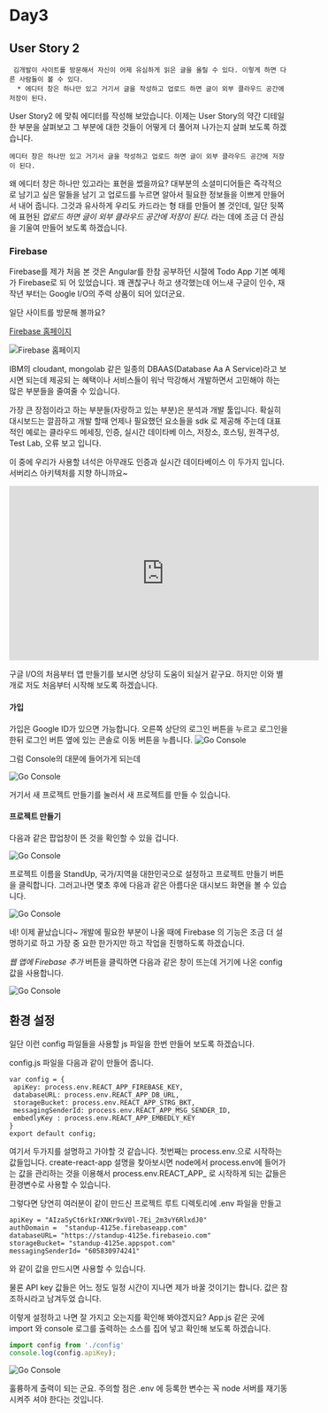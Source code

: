 # Day3

## User Story 2

```
 김개발이 사이트를 방문해서 자신이 어제 유심하게 읽은 글을 올릴 수 있다. 이렇게 하면 다른 사람들이 볼 수 있다.
  * 에디터 창은 하나만 있고 거기서 글을 작성하고 업로드 하면 글이 외부 클라우드 공간에 저장이 된다.
```

User Story2 에 맞춰 에디터를 작성해 보았습니다. 이제는 User Story의 약간 디테일한 부분을 살펴보고
그 부분에 대한 것들이 어떻게 더 풀어져 나가는지 살펴 보도록 하겠습니다.

```
에디터 창은 하나만 있고 거기서 글을 작성하고 업로드 하면 글이 외부 클라우드 공간에 저장이 된다.
```

왜 에디터 창은 하나만 있고라는 표현을 썼을까요? 대부분의 소셜미디어들은 즉각적으로 남기고 싶은 말들을 남기
고 업로드를 누르면 알아서 필요한 정보들을 이쁘게 만들어서 내어 줍니다. 그것과 유사하게 우리도 카드라는 형
태를 만들어 볼 것인데, 일단 뒷쪽에 표현된 *업로드 하면 글이 외부 클라우드 공간에 저장이 된다.* 라는 데에
조금 더 관심을 기울여 만들어 보도록 하겠습니다.

### Firebase

Firebase를 제가 처음 본 것은 Angular를 한참 공부하던 시절에 Todo App 기본 예제가 Firebase로 되
어 있었습니다. 꽤 괜찮구나 하고 생각했는데 어느새 구글이 인수, 재작년 부터는 Google I/O의 주력 상품이
되어 있더군요.

일단 사이트를 방문해 볼까요?

[Firebase 홈페이지](https://firebase.google.com/)

![Firebase 홈페이지](./img/Serverless_firebase01.png)

IBM의 cloudant, mongolab 같은 일종의 DBAAS(Database Aa A Service)라고 보시면 되는데 제공되
는 혜택이나 서비스들이 워낙 막강해서 개발하면서 고민해야 하는 많은 부분들을 줄여줄 수 있습니다.

가장 큰 장점이라고 하는 부분들(자랑하고 있는 부분)은 분석과 개발 툴입니다. 확실히 대시보드는 깔끔하고 개발
할때 언제나 필요했던 요소들을 sdk 로 제공해 주는데 대표적인 예로는 클라우드 메세징, 인증, 실시간 데이타베
이스, 저장소, 호스팅, 원격구성, Test Lab, 오류 보고 입니다.

이 중에 우리가 사용할 녀석은 아무래도 인증과 실시간 데이타베이스 이 두가지 입니다. 서버리스 아키텍처를 지향
하니까요~

<iframe width="560" height="315" src="https://www.youtube.com/embed/xAsvwy1-oxE" frameborder="0" allowfullscreen></iframe>

구글 I/O의 처음부터 앱 만들기를 보시면 상당히 도움이 되실거 같구요. 하지만 이와 별개로 저도 처음부터 시작해
보도록 하겠습니다.

#### 가입

가입은 Google ID가 있으면 가능합니다. 오른쪽 상단의 로그인 버튼을 누르고 로그인을 한뒤 로그인 버튼 옆에
있는 콘솔로 이동 버튼을 누릅니다.
![Go Console](./img/Serverless_firebase02.png)

그럼 Console의 대문에 들어가게 되는데

![Go Console](./img/Serverless_firebase03.png)

거기서 새 프로젝트 만들기를 눌러서 새 프로젝트를 만들 수 있습니다.

#### 프로젝트 만들기

다음과 같은 팝업창이 뜬 것을 확인할 수 있을 겁니다.

![Go Console](./img/Serverless_firebase04.png)

프로젝트 이름을 StandUp, 국가/지역을 대한민국으로 설정하고 프로젝트 만들기 버튼을 클릭합니다.
그러고나면 몇초 후에 다음과 같은 아름다운 대시보드 화면을 볼 수 있습니다.

![Go Console](./img/Serverless_firebase05.png)

네! 이제 끝났습니다~ 개발에 필요한 부분이 나올 때에 Firebase 의 기능은 조금 더 설명하기로 하고 가장 중
요한 한가지만 하고 작업을 진행하도록 하겠습니다.

*웹 앱에 Firebase 추가* 버튼을 클릭하면 다음과 같은 창이 뜨는데 거기에 나온 config 값을 사용합니다.

![Go Console](./img/Serverless_firebase06.png)

## 환경 설정
일단 이런 config 파일들을 사용할 js 파일을 한번 만들어 보도록 하겠습니다.

config.js 파일을 다음과 같이 만들어 줍니다.

```
var config = {
 apiKey: process.env.REACT_APP_FIREBASE_KEY,
 databaseURL: process.env.REACT_APP_DB_URL,
 storageBucket: process.env.REACT_APP_STRG_BKT,
 messagingSenderId: process.env.REACT_APP_MSG_SENDER_ID,
 embedlyKey : process.env.REACT_APP_EMBEDLY_KEY
}
export default config;
```
여기서 두가지를 설명하고 가야할 것 같습니다. 첫번째는 process.env.으로 시작하는 값들입니다. create-react-app
설명을 찾아보시면 node에서 process.env에 들어가는 값을 관리하는 것을 이용해서 process.env.REACT_APP_
로 시작하게 되는 값들은 환경변수로 사용할 수 있습니다.

그렇다면 당연히 여러분이 같이 만드신 프로젝트 루트 디렉토리에 .env 파일을 만들고
```properties
apiKey = "AIzaSyCt6rkIrXNKr9xV0l-7Ei_2m3vY6RlxdJ0"
authDomain =  "standup-4125e.firebaseapp.com"
databaseURL= "https://standup-4125e.firebaseio.com"
storageBucket= "standup-4125e.appspot.com"
messagingSenderId= "605830974241"
```
와 같이 값을 만드시면 사용할 수 있습니다.

물론 API key 값들은 어느 정도 일정 시간이 지나면 제가 바꿀 것이기는 합니다. 값은 참조하시라고 남겨두었
습니다.

이렇게 설정하고 나면 잘 가지고 오는지를 확인해 봐야겠지요?
App.js 같은 곳에 import 와 console 로그를 출력하는 소스를 집어 넣고 확인해 보도록 하겠습니다.

```Javascript
import config from './config'
console.log(config.apiKey);
```
![Go Console](./img/Serverless_firebase06.png)

훌륭하게 출력이 되는 군요. 주의할 점은 .env 에 등록한 변수는 꼭 node 서버를 재기동 시켜주
셔야 한다는 것입니다.
